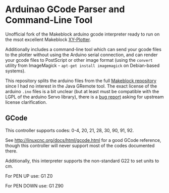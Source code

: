 
Arduinao GCode Parser and Command-Line Tool
===========================================

Unofficial fork of the Makeblock arduino gcode interpreter ready to run on
the msot excellent Makeblock
[XY-Plotter](http://www.makeblock.cc/xy-plotter-robot-kit/).

Additionally includes a command-line tool which can send your gcode files
to the plotter without using the Arduino serial connection, and can render
your gcode files to PostScript or other image format (using the `convert`
utility from ImageMagick - `apt-get install imagemagick` on Debian-based
systems).


This repository splits the arduino files from the full
[Makeblock repository](https://github.com/Makeblock-official/XY-Plotter-2.0)
since I had no interest in the Java GRemote tool. The exact license of the
arduino `.ino` files is a bit unclear (but at least must be compatible with
the LGPL of the arduino Servo library), there is a
[bug report](https://github.com/Makeblock-official/XY-Plotter-2.0/issues/13)
asking for upstream license clarification.


GCode
-----

This controller supports codes: 0-4, 20, 21, 28, 30, 90, 91, 92.

See http://linuxcnc.org/docs/html/gcode.html for a good GCode reference,
though this controller will never support most of the codes documented
there.

Additionally, this interpreter supports the non-standard G22 to set units to cm.

For PEN UP use: G1 Z0

For PEN DOWN use: G1 Z90
